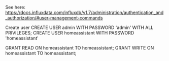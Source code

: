 See here:
https://docs.influxdata.com/influxdb/v1.7/administration/authentication_and_authorization/#user-management-commands

Create user
CREATE USER admin WITH PASSWORD 'admin' WITH ALL PRIVILEGES;
CREATE USER homeassistant WITH PASSWORD 'homeassistant'

GRANT READ ON homeassistant TO homeassistant;
GRANT WRITE ON homeassistant TO homeassistant;
